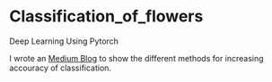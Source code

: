 # Classification_of_flowers
Deep Learning Using Pytorch 

I wrote an [Medium Blog](https://medium.com/@skillatimportantwork/sparking-new-interest-in-deep-learning-69c6a02d4f85?source=friends_link&sk=3f8843a42691048eda2c163dcb089256)
to show the different methods for increasing accouracy of classification.


